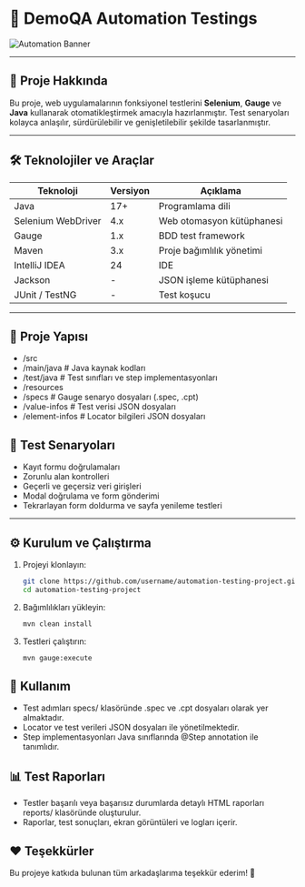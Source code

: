 # 🚀 DemoQA Automation Testings

![Automation Banner](https://images.unsplash.com/photo-1519389950473-47ba0277781c?auto=format&fit=crop&w=1280&q=80)

---

## 🎯 Proje Hakkında

Bu proje, web uygulamalarının fonksiyonel testlerini **Selenium**, **Gauge** ve **Java** kullanarak otomatikleştirmek amacıyla hazırlanmıştır. Test senaryoları kolayca anlaşılır, sürdürülebilir ve genişletilebilir şekilde tasarlanmıştır.

---

## 🛠️ Teknolojiler ve Araçlar

| Teknoloji         | Versiyon | Açıklama                       |
|-------------------|----------|-------------------------------|
| Java              | 17+      | Programlama dili               |
| Selenium WebDriver | 4.x      | Web otomasyon kütüphanesi      |
| Gauge             | 1.x      | BDD test framework             |
| Maven             | 3.x      | Proje bağımlılık yönetimi      |
| IntelliJ IDEA     | 24       | IDE                           |
| Jackson           | -        | JSON işleme kütüphanesi        |
| JUnit / TestNG    | -        | Test koşucu                   |

---

## 🧩 Proje Yapısı

- /src
- /main/java # Java kaynak kodları
- /test/java # Test sınıfları ve step implementasyonları
- /resources
- /specs # Gauge senaryo dosyaları (.spec, .cpt)
- /value-infos # Test verisi JSON dosyaları
- /element-infos # Locator bilgileri JSON dosyaları



## 🚦 Test Senaryoları

- Kayıt formu doğrulamaları
- Zorunlu alan kontrolleri
- Geçerli ve geçersiz veri girişleri
- Modal doğrulama ve form gönderimi
- Tekrarlayan form doldurma ve sayfa yenileme testleri

---

## ⚙️ Kurulum ve Çalıştırma

1. Projeyi klonlayın:

   ```bash
   git clone https://github.com/username/automation-testing-project.git
   cd automation-testing-project

2. Bağımlılıkları yükleyin:
   ```bash
   mvn clean install

3. Testleri çalıştırın:
   ```bash
   mvn gauge:execute

## 📝 Kullanım

- Test adımları specs/ klasöründe .spec ve .cpt dosyaları olarak yer almaktadır.
- Locator ve test verileri JSON dosyaları ile yönetilmektedir.
- Step implementasyonları Java sınıflarında @Step annotation ile tanımlıdır.

## 📊 Test Raporları
- Testler başarılı veya başarısız durumlarda detaylı HTML raporları reports/ klasöründe oluşturulur.
- Raporlar, test sonuçları, ekran görüntüleri ve logları içerir.



## ❤️ Teşekkürler
Bu projeye katkıda bulunan tüm arkadaşlarıma teşekkür ederim! 🚀